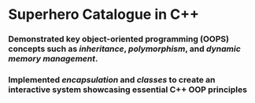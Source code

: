 # Superhero Catalogue in C++

### Demonstrated key object-oriented programming (OOPS) concepts such as *inheritance*, *polymorphism*, and *dynamic memory management*.

### Implemented *encapsulation* and *classes* to create an interactive system showcasing essential C++ OOP principles

